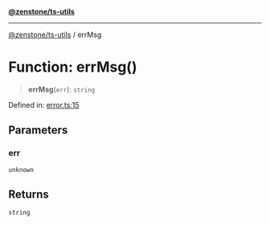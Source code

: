 [**@zenstone/ts-utils**](../README.md)

***

[@zenstone/ts-utils](../globals.md) / errMsg

# Function: errMsg()

> **errMsg**(`err`): `string`

Defined in: [error.ts:15](https://github.com/janpoem/ts-utils/blob/4facee14310dda7258a7321b86b7470b497dc0e0/src/error.ts#L15)

## Parameters

### err

`unknown`

## Returns

`string`
